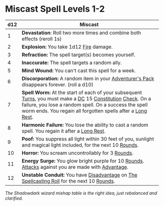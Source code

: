 # Miscast Spell Levels 1-2

| d12 | Miscast                                                                                                                                                                                                                                                                                                                                                                                                                                                         |
| --- | --------------------------------------------------------------------------------------------------------------------------------------------------------------------------------------------------------------------------------------------------------------------------------------------------------------------------------------------------------------------------------------------------------------------------------------------------------------- |
| 1   | **Devastation**: Roll two more times and combine both effects (reroll 1s)                                                                                                                                                                                                                                                                                                                                                                                       |
| 2   | **Explosion:** You take 1d12 [Fire](../../Damage%20Types/Fire.md) damage.                                                                                                                                                                                                                                                                                                                                                                                       |
| 3   | **Refraction:** The spell target(s) becomes yourself.                                                                                                                                                                                                                                                                                                                                                                                                           |
| 4   | **Inaccurate:** The spell targets a random ally.                                                                                                                                                                                                                                                                                                                                                                                                                |
| 5   | **Mind Wound:** You can't cast this spell for a week.                                                                                                                                                                                                                                                                                                                                                                                                           |
| 6   | **Discorporation:** A random item in your [Adventurer's Pack](../../Items/Equipment/Individual%20Item%20Cards/Gear/100%20Coins/Adventurer's%20Pack.md) disappears forever. (roll a d10)                                                                                                                                                                                                                                                                         |
| 7   | **Spell Worm:** At the start of each of your subsequent [Turns](../../Game%20Procedures/Turn.md), you must make a [DC](../../Game%20Procedures/DC.md) 15 [Constitution](../../Player%20Characters/Chosen%20Statistics/Constitution.md) [Check](../../Game%20Procedures/Check.md). On a failure, you lose a random spell. On a success the spell worm ends. You regain all forgotten spells after a [Long Rest](../../Game%20Procedures/Resting.md#Long%20Rest). |
| 8   | **Harmonic Failure:** You lose the ability to cast a random spell. You regain it after a [Long Rest](../../Game%20Procedures/Resting.md#Long%20Rest).                                                                                                                                                                                                                                                                                                           |
| 9   | **Poof:** You suppress all light within 30 feet of you, sunlight and magical light included, for the next 10 [Rounds](../../Game%20Procedures/Round.md).                                                                                                                                                                                                                                                                                                        |
| 10  | **Horror:** You scream uncontrollably for 3 [Rounds](../../Game%20Procedures/Round.md).                                                                                                                                                                                                                                                                                                                                                                         |
| 11  | **Energy Surge:** You glow bright purple for 10 [Rounds](../../Game%20Procedures/Round.md). [Attacks](../../Game%20Procedures/Attack.md) against you are made with [Advantage](../../Game%20Procedures/Dice%20Rolls/Advantage.md).                                                                                                                                                                                                                              |
| 12  | **Unstable Conduit:** You have [Disadvantage](../../Game%20Procedures/Dice%20Rolls/Disadvantage.md) on [The Spellcasting Roll](../Spellcasting.md#The%20Spellcasting%20Roll) for the next 10 [Rounds](../../Game%20Procedures/Round.md).                                                                                                                                                                                                                        |
*The Shadowdark wizard mishap table is the right idea, just rebalanced and clarified.*